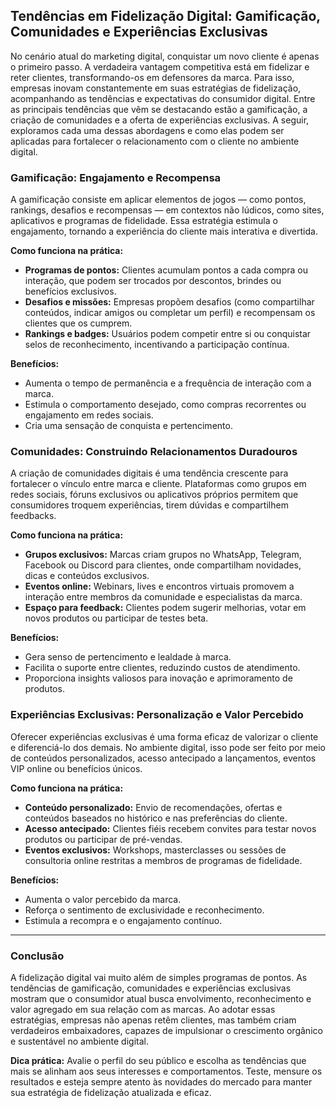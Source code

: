 
## Tendências em Fidelização Digital: Gamificação, Comunidades e Experiências Exclusivas

No cenário atual do marketing digital, conquistar um novo cliente é apenas o primeiro passo. A verdadeira vantagem competitiva está em fidelizar e reter clientes, transformando-os em defensores da marca. Para isso, empresas inovam constantemente em suas estratégias de fidelização, acompanhando as tendências e expectativas do consumidor digital. Entre as principais tendências que vêm se destacando estão a gamificação, a criação de comunidades e a oferta de experiências exclusivas. A seguir, exploramos cada uma dessas abordagens e como elas podem ser aplicadas para fortalecer o relacionamento com o cliente no ambiente digital.

### Gamificação: Engajamento e Recompensa

A gamificação consiste em aplicar elementos de jogos — como pontos, rankings, desafios e recompensas — em contextos não lúdicos, como sites, aplicativos e programas de fidelidade. Essa estratégia estimula o engajamento, tornando a experiência do cliente mais interativa e divertida.

**Como funciona na prática:**
- **Programas de pontos:** Clientes acumulam pontos a cada compra ou interação, que podem ser trocados por descontos, brindes ou benefícios exclusivos.
- **Desafios e missões:** Empresas propõem desafios (como compartilhar conteúdos, indicar amigos ou completar um perfil) e recompensam os clientes que os cumprem.
- **Rankings e badges:** Usuários podem competir entre si ou conquistar selos de reconhecimento, incentivando a participação contínua.

**Benefícios:**
- Aumenta o tempo de permanência e a frequência de interação com a marca.
- Estimula o comportamento desejado, como compras recorrentes ou engajamento em redes sociais.
- Cria uma sensação de conquista e pertencimento.

### Comunidades: Construindo Relacionamentos Duradouros

A criação de comunidades digitais é uma tendência crescente para fortalecer o vínculo entre marca e cliente. Plataformas como grupos em redes sociais, fóruns exclusivos ou aplicativos próprios permitem que consumidores troquem experiências, tirem dúvidas e compartilhem feedbacks.

**Como funciona na prática:**
- **Grupos exclusivos:** Marcas criam grupos no WhatsApp, Telegram, Facebook ou Discord para clientes, onde compartilham novidades, dicas e conteúdos exclusivos.
- **Eventos online:** Webinars, lives e encontros virtuais promovem a interação entre membros da comunidade e especialistas da marca.
- **Espaço para feedback:** Clientes podem sugerir melhorias, votar em novos produtos ou participar de testes beta.

**Benefícios:**
- Gera senso de pertencimento e lealdade à marca.
- Facilita o suporte entre clientes, reduzindo custos de atendimento.
- Proporciona insights valiosos para inovação e aprimoramento de produtos.

### Experiências Exclusivas: Personalização e Valor Percebido

Oferecer experiências exclusivas é uma forma eficaz de valorizar o cliente e diferenciá-lo dos demais. No ambiente digital, isso pode ser feito por meio de conteúdos personalizados, acesso antecipado a lançamentos, eventos VIP online ou benefícios únicos.

**Como funciona na prática:**
- **Conteúdo personalizado:** Envio de recomendações, ofertas e conteúdos baseados no histórico e nas preferências do cliente.
- **Acesso antecipado:** Clientes fiéis recebem convites para testar novos produtos ou participar de pré-vendas.
- **Eventos exclusivos:** Workshops, masterclasses ou sessões de consultoria online restritas a membros de programas de fidelidade.

**Benefícios:**
- Aumenta o valor percebido da marca.
- Reforça o sentimento de exclusividade e reconhecimento.
- Estimula a recompra e o engajamento contínuo.

---

### Conclusão

A fidelização digital vai muito além de simples programas de pontos. As tendências de gamificação, comunidades e experiências exclusivas mostram que o consumidor atual busca envolvimento, reconhecimento e valor agregado em sua relação com as marcas. Ao adotar essas estratégias, empresas não apenas retêm clientes, mas também criam verdadeiros embaixadores, capazes de impulsionar o crescimento orgânico e sustentável no ambiente digital.

**Dica prática:** Avalie o perfil do seu público e escolha as tendências que mais se alinham aos seus interesses e comportamentos. Teste, mensure os resultados e esteja sempre atento às novidades do mercado para manter sua estratégia de fidelização atualizada e eficaz.
```